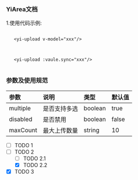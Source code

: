 ### YiArea文档

1.使用代码示例:
```

   <yi-upload v-model="xxx"/>
 
```

```

   <yi-upload :vaule.sync="xxx"/>
 
```
### 参数及使用规范
| 参数 | 说明 | 类型 | 默认值 |
|:-------------- |:-------- |:-------- |:---- |
| multiple     | 是否支持多选     | boolean      | true  |
| disabled     | 是否禁用      | boolean      | false  |
| maxCount     | 最大上传数量      | string      | 10  |



- [ ] TODO 1
- [ ] TODO 2
    - [ ] TODO 2.1
    - [x] TODO 2.2
- [x] TODO 3